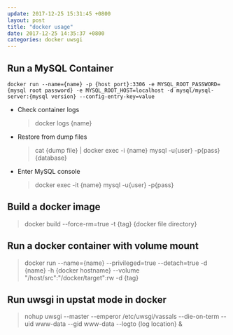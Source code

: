 ```yaml
---
update: 2017-12-25 15:31:45 +0800
layout: post
title: "docker usage"
date: 2017-12-25 14:35:37 +0800
categories: docker uwsgi
---
```


## Run a MySQL Container 
```
docker run --name={name} -p {host port}:3306 -e MYSQL_ROOT_PASSWORD={mysql root password} -e MYSQL_ROOT_HOST=localhost -d mysql/mysql-server:{mysql version} --config-entry-key=value
```

- Check container logs
  > docker logs {name}
- Restore from dump files
  > cat {dump file} | docker exec -i {name} mysql -u{user} -p{pass} {database}
- Enter MySQL console
  > docker exec -it {name} mysql -u{user} -p{pass}

## Build a docker image
> docker build --force-rm=true -t {tag} {docker file directory}

## Run a docker container with volume mount
> docker run --name={name} --privileged=true --detach=true -d {name} -h {docker hostname} --volume "/host/src":"/docker/target":rw -d {tag}

## Run uwsgi in upstat mode in docker
> nohup uwsgi --master --emperor /etc/uwsgi/vassals --die-on-term --uid www-data --gid www-data --logto {log location} &
